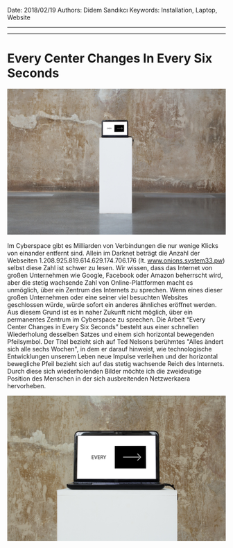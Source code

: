 Date: 2018/02/19
Authors: Didem Sandıkcı
Keywords: Installation, Laptop, Website

---
---

# Every Center Changes In Every Six Seconds

![](dont-show-again_13.jpg)

Im Cyberspace gibt es Milliarden von Verbindungen die nur wenige Klicks von einander entfernt sind. Allein im Darknet beträgt die Anzahl der Webseiten 1.208.925.819.614.629.174.706.176 (lt. www.onions.system33.pw) selbst diese Zahl ist schwer zu lesen. Wir wissen, dass das Internet von großen Unternehmen wie Google, Facebook oder Amazon beherrscht wird, aber die stetig wachsende Zahl von Online-Plattformen macht es unmöglich, über ein Zentrum des Internets zu sprechen. Wenn eines dieser großen Unternehmen oder eine seiner viel besuchten Websites geschlossen würde, würde sofort ein anderes ähnliches eröffnet werden. Aus diesem Grund ist es in naher Zukunft nicht möglich, über ein permanentes Zentrum im Cyberspace zu sprechen. Die Arbeit “Every Center Changes in Every Six Seconds” besteht aus einer schnellen Wiederholung desselben Satzes und einem sich horizontal bewegenden Pfeilsymbol. Der Titel bezieht sich auf Ted Nelsons berühmtes "Alles ändert sich alle sechs Wochen", in dem er darauf hinweist, wie technologische Entwicklungen unserem Leben neue Impulse verleihen und der horizontal bewegliche Pfeil bezieht sich auf das stetig wachsende Reich des Internets. Durch diese sich wiederholenden Bilder möchte ich die zweideutige Position des Menschen in der sich ausbreitenden Netzwerkaera hervorheben.

![](dont-show-again_11.jpg)

